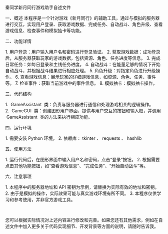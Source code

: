 秦同学新月同行游戏助手自述文件
 
一、概述
本程序是一个针对游戏《新月同行》的辅助工具，通过与模拟的服务器进行交互，实现用户登录、获取游戏数据、完成任务、自动战斗、角色升级、查看游戏信息、检查事件和模拟抽卡等功能。
 
二、功能详情
 
1. 用户登录：用户输入用户名和密码进行登录验证。
2. 获取游戏数据：成功登录后，从服务器获取玩家的游戏数据，包括资源、角色、任务进度等信息。
3. 完成日常任务：如每日登录和主线任务进度。
4. 自动战斗：在能量足够的情况下开始自动战斗，并根据战斗结果进行相应处理。
5. 角色升级：对指定角色进行升级操作。
6. 查看游戏信息：展示玩家的详细游戏信息，如资源、角色、任务、事件等。
7. 检查事件：获取当前游戏中的事件信息。
8. 模拟抽卡：模拟抽卡操作。
 
三、代码结构
 
1.  GameAssistant  类：负责与服务器进行通信和处理游戏相关的逻辑操作。
2.  GameGUI  类：创建图形用户界面，提供与用户交互的按钮和输入框，并调用  GameAssistant  类的方法来执行相应功能。
 
四、运行环境
 
1. 需要安装 Python 环境。
2. 依赖库： tkinter 、 requests 、 hashlib 
 
五、使用方法
 
1. 运行代码后，在图形界面中输入用户名和密码，点击“登录”按钮。
2. 根据需要点击其他功能按钮，如“查看游戏信息”、“完成任务”、“开始自动战斗”等。
 
六、注意事项
 
1. 本程序中的服务器地址和 API 密钥为示例，请替换为实际有效的地址和密钥。
2. 由于是模拟的操作，实际效果可能与真实游戏环境有所不同。
3. 本程序仅供学习和参考使用，并非官方游戏工具。
 
 
 
您可以根据实际情况对上述内容进行修改和完善。如果您还有其他需求，例如在自述文件中加入更多关于代码实现细节、开发背景等方面的说明，请随时告诉我。
